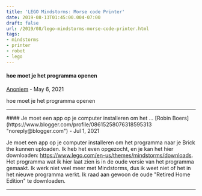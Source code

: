```yaml
---
title: 'LEGO Mindstorms: Morse code Printer'
date: 2019-08-13T01:45:00.004-07:00
draft: false
url: /2019/08/lego-mindstorms-morse-code-printer.html
tags: 
- mindstorms
- printer
- robot
- lego
---
```


#### hoe moet je het programma openen
[Anoniem]( "noreply@blogger.com") - <time datetime="2021-05-01T05:49:43.032-07:00">May 6, 2021</time>

hoe moet je het programma openen
<hr />
#### Je moet een app op je computer installeren om het ...
[Robin Boers](https://www.blogger.com/profile/08615258076318595313 "noreply@blogger.com") - <time datetime="2021-07-12T03:26:05.300-07:00">Jul 1, 2021</time>

Je moet een app op je computer installeren om het programma naar je Brick the kunnen uploaden. Ik heb het even opgezocht, en je kan het hier downloaden: https://www.lego.com/en-us/themes/mindstorms/downloads. Het programma wat ik hier laat zien is in de oude versie van het programma gemaakt. Ik werk niet veel meer met Mindstorms, dus ik weet niet of het in het nieuwe programma werkt. Ik raad aan gewoon de oude "Retired Home Edition" te downloaden.
<hr />

